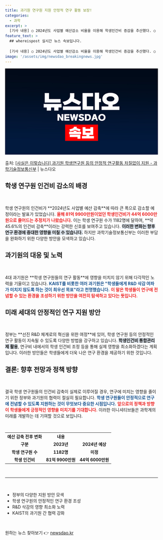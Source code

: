 ```yaml
---
title: 과기원 연구원 지원 안정적 연구 활동 보장!
categories:
  - 과학
excerpt: >
  [기사 내용] ○ 2024년도 사업별 예산감소 비율을 이용해 학생인건비 증감을 추산했다. ○ 올해 81억 9…
feature_text: >
  ## whereispost 실시간 뉴스 속보입니다.

  [기사 내용] ○ 2024년도 사업별 예산감소 비율을 이용해 학생인건비 증감을 추산했다. ○ 올해 81억 9…
image: '/assets/img/newsdao_breakingnews.jpg'
---
```


![뉴스다오 속보](/assets/img/newsdao_breakingnews.jpg)

<p>출처: <a href="https://newsdao.kr/2110" rel="dofollow">[사실은 이렇습니다] 과기원 학생연구원 등의 안정적 연구활동 차질없이 지원 - 과학기술정보통신부</a> | 뉴스다오</p>

<h2 data-ke-size="size26">학생 연구원 인건비 감소의 배경</h2>
<p data-ke-size="size16">&nbsp;</p>
학생 연구원의 인건비가 **2024년도 사업별 예산 감축**에 따라 큰 폭으로 감소할 예정이라는 발표가 있었습니다. <b><span style="color: #ee2323;">올해 81억 9900만원이었던 학생인건비가 44억 6000만원으로 줄어드는 추정치가 나왔습니다.</span></b> 이는 학생 연구원 수가 1182명에 달하여, **약 45.6%의 인건비 감축**이라는 강력한 신호를 보여주고 있습니다. <b><span style="background-color: #21538527;">이러한 변화는 향후 연구 환경에 중대한 영향을 미칠 수 있습니다.</span></b> 하지만 과학기술정보통신부는 이러한 부담을 완화하기 위한 다양한 방안을 모색하고 있습니다.

<h2 data-ke-size="size26">과기원의 대응 및 노력</h2>
<p data-ke-size="size16">&nbsp;</p>
4대 과기원은 **학생 연구원들의 연구 활동**에 영향을 미치지 않기 위해 다각적인 노력을 기울이고 있습니다. <b><span style="color: #1a5490;">KAIST를 비롯한 여러 과기원은 "학생들에게 R&D 삭감 여파가 미치지 않도록 하는 것이 최우선 목표"라고 천명했습니다.</span></b> <b><span style="color: #ee2323;">이 말은 학생들이 연구에 전념할 수 있는 환경을 조성하기 위한 방안을 여전히 탐색하고 있다는 뜻입니다.</span></b>

<h2 data-ke-size="size26">미래 세대의 안정적인 연구 지원 방안</h2>
<p data-ke-size="size16">&nbsp;</p>
정부는 **선진 R&D 체계로의 혁신을 위한 여정**에 있어, 학생 연구원 등의 안정적인 연구 활동이 지속될 수 있도록 다양한 방법을 강구하고 있습니다. <b><span style="background-color: #21538527;">학생인건비 통합관리제 활용</span></b>, 연구비 내에서의 학생 인건비 조정 등을 통해 실제 영향을 최소화하겠다는 계획입니다. 이러한 방안들은 학생들에게 더욱 나은 연구 환경을 제공하기 위한 것입니다. 

<h2 data-ke-size="size26">결론: 향후 전망과 정책 방향</h2>
<p data-ke-size="size16">&nbsp;</p>
결국 학생 연구원들의 인건비 감축이 실제로 이루어질 경우, 연구에 미치는 영향을 줄이기 위한 정부와 과기원의 협력이 절실히 필요합니다. <b><span style="color: #1a5490;">학생 연구원들이 안정적으로 연구에 전념할 수 있도록 지원하는 것이 무엇보다 중요한 시점입니다.</span></b> <b><span style="color: #ee2323;">앞으로의 정책과 방향이 학생들에게 긍정적인 영향을 미치기를 기대합니다.</span></b> 이러한 이니셔티브들은 과학계의 미래를 개발하는 데 기여할 것으로 보입니다.

<p data-ke-size="size16">&nbsp;</p>
<table>
  <tr>
    <td style="text-align: center; height: 17px;"><b>예산 감축 전후 변화</b></td>
    <td style="text-align: center; height: 17px;"><b>내용</b></td>
  </tr>
  <tr>
    <td style="text-align: center; height: 17px;"><b>구분</b></td>
    <td style="text-align: center; height: 17px;"><b>2023년</b></td>
    <td style="text-align: center; height: 17px;"><b>2024년 예상</b></td>
  </tr>
  <tr>
    <td style="text-align: center; height: 17px;"><b>학생 연구원 수</b></td>
    <td style="text-align: center; height: 17px;"><b>1182명</b></td>
    <td style="text-align: center; height: 17px;"><b>미정</b></td>
  </tr>
  <tr>
    <td style="text-align: center; height: 17px;"><b>학생 인건비</b></td>
    <td style="text-align: center; height: 17px;"><b>81억 9900만원</b></td>
    <td style="text-align: center; height: 17px;"><b>44억 6000만원</b></td>
  </tr>
</table>
<p data-ke-size="size16">&nbsp;</p>
<hr />
<p data-ke-size="size16">&nbsp;</p>
<ul>
  <li>정부의 다양한 지원 방안 모색</li>
  <li>학생 연구원의 안정적인 연구 환경 조성</li>
  <li>R&D 삭감의 영향 최소화 노력</li>
  <li>KAIST의 과기원 간 협력 강화</li>
</ul>
<p data-ke-size="size16">&nbsp;</p> 

원하는 뉴스 찾아보기 👉 <a href="https://newsdao.kr" rel="dofollow">newsdao.kr</a>


